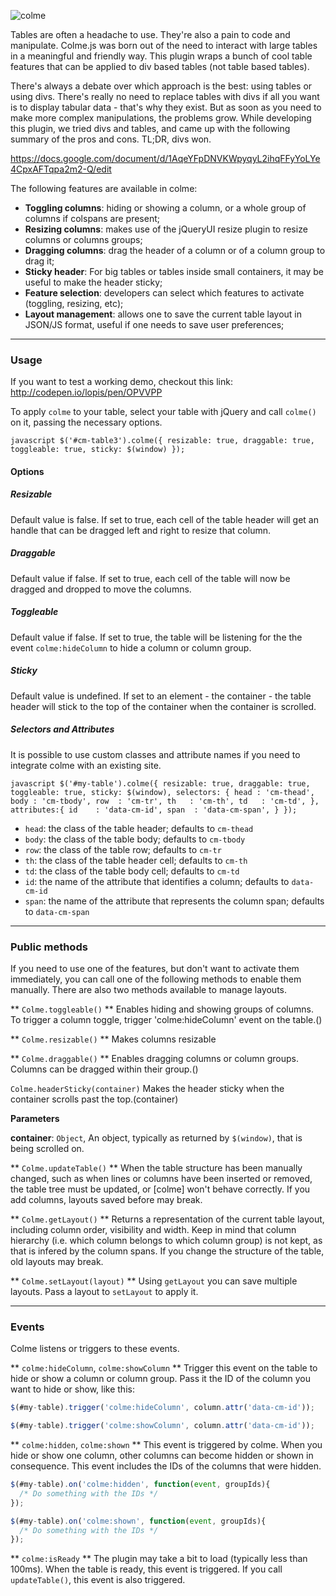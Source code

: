 
![colme](http://i.imgur.com/8mR7nem.png)

Tables are often a headache to use. They're also a pain to code and manipulate. Colme.js was born out of the need to interact with large tables in a meaningful and friendly way. This plugin wraps a bunch of cool table features that can be applied to div based tables (not table based tables). 

There's always a debate over which approach is the best: using tables or using divs. There's really no need to replace tables with divs if all you want is to display tabular data - that's why they exist. But as soon as you need to make more complex manipulations, the problems grow. While developing this plugin, we tried divs and tables, and came up with the following summary of the pros and cons. TL;DR, divs won.

https://docs.google.com/document/d/1AqeYFpDNVKWpyqyL2ihqFFyYoLYe4CpxAFTqpa2m2-Q/edit

The following features are available in colme:
  * **Toggling columns**: hiding or showing a column, or a whole group of columns if colspans are present;
  * **Resizing columns**: makes use of the jQueryUI resize plugin to resize columns or columns groups;
  * **Dragging columns**: drag the header of a column or of a column group to drag it;
  * **Sticky header**: For big tables or tables inside small containers, it may be useful to make the header sticky;
  * **Feature selection**: developers can select which features to activate (toggling, resizing, etc);
  * **Layout management**: allows one to save the current table layout in JSON/JS format, useful if one needs to save user preferences;


* * *

### Usage
If you want to test a working demo, checkout this link: http://codepen.io/lopis/pen/OPVVPP

To apply `colme` to your table, select your table with jQuery and call `colme()` on it, passing the necessary options.

``javascript
      $('#cm-table3').colme({
        resizable: true,
        draggable: true,
        toggleable: true,
        sticky: $(window)
      });
``

#### Options

##### Resizable
Default value is false. If set to true, each cell of the table header will get an handle that can be dragged left and right to resize that column.

##### Draggable
Default value if false. If set to true, each cell of the table will now be dragged and dropped to move the columns.

##### Toggleable
Default value if false. If set to true, the table will be listening for the the event `colme:hideColumn` to hide a column or column group.

##### Sticky
Default value is undefined. If set to an element - the container - the table header will stick to the top of the container when the container is scrolled.

##### Selectors and Attributes
It is possible to use custom classes and attribute names if you need to integrate colme with an existing site.

``javascript
      $('#my-table').colme({
        resizable: true,
        draggable: true,
        toggleable: true,
        sticky: $(window),
        selectors: {
          head : 'cm-thead',
          body : 'cm-tbody',
          row  : 'cm-tr',
          th   : 'cm-th',
          td   : 'cm-td',
        },
        attributes:{
          id    : 'data-cm-id',
          span  : 'data-cm-span',
        }
      });
``
  * `head`: the class of the table header; defaults to `cm-thead`
  * `body`: the class of the table body; defaults to `cm-tbody`
  * `row`: the class of the table row; defaults to `cm-tr`
  * `th`: the class of the table header cell; defaults to `cm-th`
  * `td`: the class of the table body cell; defaults to `cm-td`
  * `id`: the name of the attribute that identifies a column; defaults to `data-cm-id`
  * `span`: the name of the attribute that represents the column span; defaults to `data-cm-span`

* * *

### Public methods
If you need to use one of the features, but don't want to activate them immediately, you can call one of the following methods to enable them manually. There are also two methods available to manage layouts.

** `Colme.toggleable()` **
Enables hiding and showing groups of columns.
To trigger a column toggle, trigger 'colme:hideColumn' event on the table.()


** `Colme.resizable()` **
Makes columns resizable


** `Colme.draggable()` **
Enables dragging columns or column groups. Columns can be dragged within their group.() 


`Colme.headerSticky(container)`
Makes the header sticky when the container scrolls past the top.(container) 

**Parameters**

**container**: `Object`, An object, typically as returned by `$(window)`, that is being scrolled on.


** `Colme.updateTable()` **
When the table structure has been manually changed, such as when lines or columns have been inserted or removed, the table tree must be updated, or [colme] won't behave correctly. If you add columns, layouts saved before may break.

** `Colme.getLayout()` **
Returns a representation of the current table layout, including column order, visibility and width. Keep in mind that column hierarchy (i.e. which column belongs to which column group) is not kept, as that is infered by the column spans. If you change the structure of the table, old layouts may break.

** `Colme.setLayout(layout)` **
Using `getLayout` you can save multiple layouts. Pass a layout to `setLayout` to apply it.

* * *

### Events
Colme listens or triggers to these events.

** `colme:hideColumn`, `colme:showColumn` **
Trigger this event on the table to hide or show a column or column group. Pass it the ID of the column you want to hide or show, like this:

```javascript
$(#my-table).trigger('colme:hideColumn', column.attr('data-cm-id'));

$(#my-table).trigger('colme:showColumn', column.attr('data-cm-id'));
```

** `colme:hidden`, `colme:shown` **
This event is triggered by colme. When you hide or show one column, other columns can become hidden or shown in consequence. This event includes the IDs of the columns that were hidden.

```javascript
$(#my-table).on('colme:hidden', function(event, groupIds){
  /* Do something with the IDs */
});

$(#my-table).on('colme:shown', function(event, groupIds){
  /* Do something with the IDs */
});
```

** `colme:isReady` **
The plugin may take a bit to load (typically less than 100ms). When the table is ready, this event is triggered. If you call ``updateTable()``, this event is also triggered.
